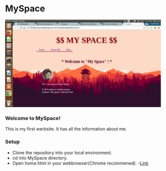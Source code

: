 # MySpace

![HomePage](images/homescreen.png)

### Welcome to MySpace!

This is my first werbsite.
It has all the information about me.

### Setup
- Clone the repository into your local environment.
- cd into MySpace directory.
- Open home.html in your webbrowser(Chrome recommened).
-[Link](https://surasnayak.github.io/MySpace/home.html)
